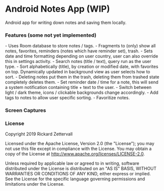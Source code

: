 # Android Notes App (WIP)
Android app for writing down notes and saving them locally.

<h3><strong>Features</strong> (some not yet implemented)</h3>
- Uses Room database to store notes / tags.
- Fragments to (only) show all notes, favorites, reminders (notes which have reminder set), trash.
- Sets date and time formatting depending on user country, user can also override this in settings activity.
- Search notes (title / text), query run as the user type.
- Sort alphabetically (title), by creation or modified date, with favorites on top.
  Dynamically updated in background view as user selects how to sort.
- Deleting notes put them in the trash, deleting them from trashed state completely deletes them.
- Set reminder date / time for a note, this will send a system notification containing title + text to the user.
- Switch between light / dark theme, icons / clickable backgrounds change accordingly.
- Add tags to notes to allow user specific sorting.
- Favoritize notes.

<strong><h3>Screen Captures</h3></strong>


<strong><h3>License</h3></strong>
Copyright 2019 Rickard Zettervall

Licensed under the Apache License, Version 2.0 (the "License");
you may not use this file except in compliance with the License.
You may obtain a copy of the License at <a href="https://www.apache.org/licenses/LICENSE-2.0" target="_blank">http://www.apache.org/licenses/LICENSE-2.0</a>.

Unless required by applicable law or agreed to in writing, software
distributed under the License is distributed on an "AS IS" BASIS,
WITHOUT WARRANTIES OR CONDITIONS OF ANY KIND, either express or implied.
See the License for the specific language governing permissions and
limitations under the License.
